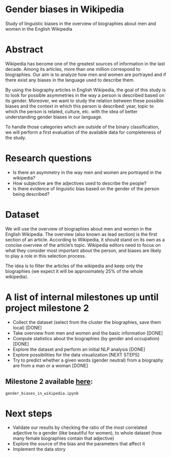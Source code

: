 # Gender biases in Wikipedia
Study of linguistic biases in the overview of biographies about men and women in the English Wikipedia

# Abstract
Wikipedia has become one of the greatest sources of information in the last decade. Among its articles, more than one million correspond to biographies. Our aim is to analyze how men and women are portrayed and if there exist any biases in the language used to describe them.  

By using the biography articles in English Wikipedia, the goal of this study is to look for possible asymmetries in the way a person is described based on its gender. Moreover, we want to study the relation between these possible biases and the context in which this person is described: year, topic to which the person is related, culture, etc. with the idea of better understanding gender biases in our language.

To handle those categories which are outside of the binary classification, we will perform a first evaluation of the available data for completeness of the study.

# Research questions
- Is there an asymmetry in the way men and women are portrayed in the wikipedia?
- How subjective are the adjectives used to describe the people?
- Is there evidence of linguistic bias based on the gender of the person being described?

# Dataset
We will use the overview of biographies about men and women in the English Wikipedia. The overview (also known as lead section) is the first section of an article. According to Wikipedia, it should stand on its own as a concise overview of the article’s topic. Wikipedia editors need to focus on what they consider most important about the person, and biases are likely to play a role in this selection process.

The idea is to filter the articles of the wikipedia and keep only the biographies (we expect it will be approximately 25% of the whole wikipedia).


# A list of internal milestones up until project milestone 2
- Collect the dataset (select from the cluster the biographies, save them local) [DONE]
- Take overview from men and women and the basic information [DONE]
- Compute statistics about the biographies (by gender and occupation) [DONE]
- Explore the dataset and perform an initial NLP analysis [DONE]
- Explore possibilities for the data visualization [NEXT STEPS]
- Try to predict whether a given words (gender neutral) from a biography are from a man or a woman [DONE]

## Milestone 2 available [here](gender_biases_in_wikipedia.ipynb): 
`gender_biases_in_wikipedia.ipynb`

# Next steps
- Validate our results by checking the ratio of the most correlated adjective to a gender (like beautiful for women), to whole dataset (how many female biographies contain that adjective)
- Explore the source of the bias and the parameters that affect it
- Implement the data story
